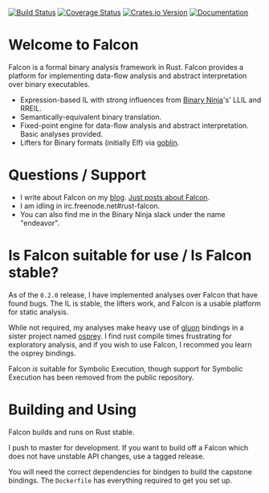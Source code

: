 [![Build Status](https://travis-ci.org/falconre/falcon.svg?branch=master)](https://travis-ci.org/falconre/falcon)
[![Coverage Status](https://coveralls.io/repos/github/falconre/falcon/badge.svg)](https://coveralls.io/github/falconre/falcon)
[![Crates.io Version](https://img.shields.io/crates/v/falcon.svg)](https://crates.io/crates/falcon/)
[![Documentation](https://docs.rs/falcon/badge.svg)](https://docs.rs/falcon/)

# Welcome to Falcon

Falcon is a formal binary analysis framework in Rust. Falcon provides a platform for implementing data-flow analysis and abstract interpretation over binary executables.

* Expression-based IL with strong influences from [Binary Ninja](https://binary.ninja)'s' LLIL and RREIL.
* Semantically-equivalent binary translation.
* Fixed-point engine for data-flow analysis and abstract interpretation. Basic analyses provided.
* Lifters for Binary formats (initially Elf) via [goblin](https://github.com/m4b/goblin).

# Questions / Support

* I write about Falcon on my [blog](http://reversing.io/). [Just posts about Falcon](http://reversing.io/tags/falcon/).
* I am idling in irc.freenode.net#rust-falcon.
* You can also find me in the Binary Ninja slack under the name "endeavor".

# Is Falcon suitable for use / Is Falcon stable?

As of the `0.2.0` release, I have implemented analyses over Falcon that have found bugs. The IL is stable, the lifters work, and Falcon is a usable platform for static analysis.

While not required, my analyses make heavy use of [gluon](https://github.com/gluon-lang/gluon) bindings in a sister project named [osprey](https://github.com/falconre/osprey). I find rust compile times frustrating for exploratory analysis, and if you wish to use Falcon, I recommed you learn the osprey bindings.

Falcon _is_ suitable for Symbolic Execution, though support for Symbolic Execution has been removed from the public repository.

# Building and Using

Falcon builds and runs on Rust stable.

I push to master for development. If you want to build off a Falcon which does not have unstable API changes, use a tagged release.

You will need the correct dependencies for bindgen to build the capstone bindings. The `Dockerfile` has everything required to get you set up.